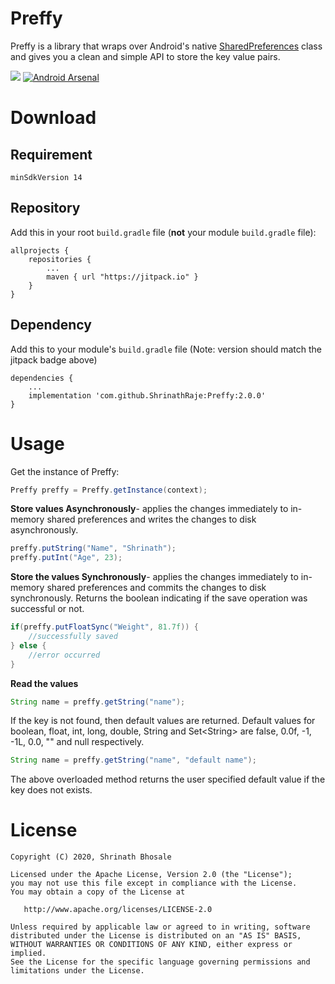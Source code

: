 # Preffy

Preffy is a library that wraps over Android's native [SharedPreferences](https://developer.android.com/reference/android/content/SharedPreferences) class and gives you a clean and simple API to store the key value pairs.

[![](https://jitpack.io/v/ShrinathRaje/Preffy.svg)](https://jitpack.io/#ShrinathRaje/Preffy) [![Android Arsenal](https://img.shields.io/badge/Android%20Arsenal-Preffy-brightgreen.svg?style=flat)](https://android-arsenal.com/details/1/8101)

# Download
## Requirement
```
minSdkVersion 14
```
## Repository
Add this in your root `build.gradle` file (**not** your module `build.gradle` file):
```
allprojects {
	repositories {
		...
		maven { url "https://jitpack.io" }
	}
}
```
## Dependency
Add this to your module's `build.gradle` file (Note: version should match the jitpack badge above)
```
dependencies {
	...
	implementation 'com.github.ShrinathRaje:Preffy:2.0.0'
}
```
# Usage
Get the instance of Preffy:
```Java
Preffy preffy = Preffy.getInstance(context);
```
**Store values Asynchronously**- applies the changes immediately to in-memory shared preferences and writes the changes to disk asynchronously.
```Java
preffy.putString("Name", "Shrinath");  
preffy.putInt("Age", 23);
```
**Store the values Synchronously**- applies the changes immediately to in-memory shared preferences and commits the changes to disk synchronously. Returns the boolean indicating if the save operation was successful or not.
```Java
if(preffy.putFloatSync("Weight", 81.7f)) {  
    //successfully saved  
} else {  
    //error occurred  
}
```
**Read the values**
```Java
String name = preffy.getString("name");
```
If the key is not found, then default values are returned. Default values for boolean, float, int, long, double, String and Set\<String\> are false, 0.0f, -1, -1L, 0.0, "" and null respectively. 
```Java
String name = preffy.getString("name", "default name");
```
The above overloaded method returns the user specified default value if the key does not exists.
# License
```
Copyright (C) 2020, Shrinath Bhosale

Licensed under the Apache License, Version 2.0 (the "License");
you may not use this file except in compliance with the License.
You may obtain a copy of the License at

   http://www.apache.org/licenses/LICENSE-2.0

Unless required by applicable law or agreed to in writing, software
distributed under the License is distributed on an "AS IS" BASIS,
WITHOUT WARRANTIES OR CONDITIONS OF ANY KIND, either express or implied.
See the License for the specific language governing permissions and
limitations under the License.
```
